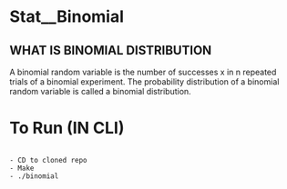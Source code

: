# Stat__Binomial

## WHAT IS BINOMIAL DISTRIBUTION

A binomial random variable is the number of successes x in n repeated trials of a binomial experiment. 
The probability distribution of a binomial random variable is called a binomial distribution.

# To Run (IN CLI)

```

- CD to cloned repo 
- Make
- ./binomial

```
